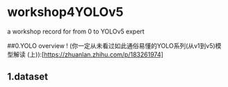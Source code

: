 # workshop4YOLOv5
a workshop record for from 0 to YOLOv5 expert  

##0.YOLO overview
 !
(你一定从未看过如此通俗易懂的YOLO系列(从v1到v5)模型解读 (上)):[https://zhuanlan.zhihu.com/p/183261974]
## 1.dataset



